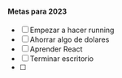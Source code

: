 #### Metas para 2023

- [ ] Empezar a hacer running
- [ ] Ahorrar algo de dolares
- [ ] Aprender React
- [ ] Terminar escritorio
- [ ] 